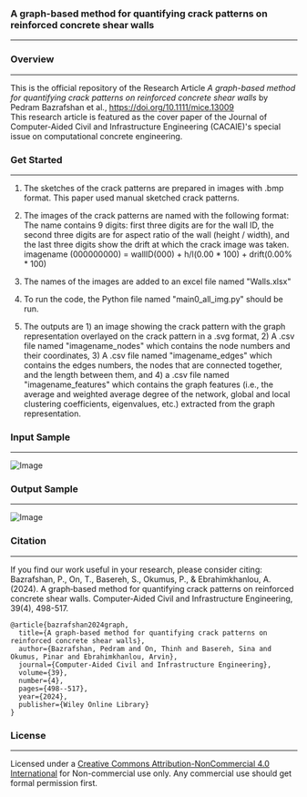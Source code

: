 ### **A graph-based method for quantifying crack patterns on reinforced concrete shear walls**
---


### **Overview**
---
This is the official repository of the Research Article _A graph-based method for quantifying crack patterns on reinforced concrete shear walls_ by Pedram Bazrafshan et al.,
https://doi.org/10.1111/mice.13009  
This research article is featured as the cover paper of the Journal of Computer-Aided Civil and Infrastructure Engineering (CACAIE)'s special issue on computational concrete engineering.


### **Get Started**
---
1. The sketches of the crack patterns are prepared in images with .bmp format. This paper used manual sketched crack patterns.

3. The images of the crack patterns are named with the following format:    The name contains 9 digits: first three digits are for the wall ID, the second three digits are for aspect ratio of the wall (height / width), and the last three digits show the drift at which the crack image was taken.
    imagename (000000000) = wallID(000) + h/l(0.00 * 100) + drift(0.00% * 100)

4. The names of the images are added to an excel file named "Walls.xlsx"

6. To run the code, the Python file named "main0_all_img.py" should be run.

8. The outputs are 1) an image showing the crack pattern with the graph representation overlayed on the crack pattern in a .svg format, 2) A .csv file named "imagename_nodes" which contains the node numbers and their coordinates, 3) A .csv file named "imagename_edges" which contains the edges numbers, the nodes that are connected together, and the length between them, and 4) a .csv file named "imagename_features" which contains the graph features (i.e., the average and weighted average degree of the network, global and local clustering coefficients, eigenvalues, etc.) extracted from the graph representation.


### **Input Sample**
---
![Image](https://github.com/users/PedramBazrafshan/projects/1/assets/83833578/1be81dd0-0e56-4378-bba0-291f73155b51)


### **Output Sample**
---
![Image](https://github.com/users/PedramBazrafshan/projects/1/assets/83833578/4253cb9b-7383-493e-86b2-55efe5e7e292)


### **Citation**
---
If you find our work useful in your research, please consider citing:  
Bazrafshan, P., On, T., Basereh, S., Okumus, P., & Ebrahimkhanlou, A. (2024). A graph‐based method for quantifying crack patterns on reinforced concrete shear walls. Computer‐Aided Civil and Infrastructure Engineering, 39(4), 498-517.
```
@article{bazrafshan2024graph,
  title={A graph-based method for quantifying crack patterns on reinforced concrete shear walls},
  author={Bazrafshan, Pedram and On, Thinh and Basereh, Sina and Okumus, Pinar and Ebrahimkhanlou, Arvin},
  journal={Computer-Aided Civil and Infrastructure Engineering},
  volume={39},
  number={4},
  pages={498--517},
  year={2024},
  publisher={Wiley Online Library}
}
```


### **License**
---
Licensed under a [Creative Commons Attribution-NonCommercial 4.0 International](https://creativecommons.org/licenses/by-nc/4.0/) for Non-commercial use only. Any commercial use should get formal permission first.
